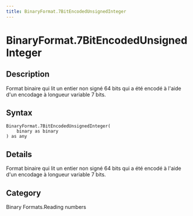 ```yaml
---
title: BinaryFormat.7BitEncodedUnsignedInteger
---
```


# BinaryFormat.7BitEncodedUnsignedInteger


## Description

Format binaire qui lit un entier non signé 64 bits qui a été encodé à l&#39;aide d&#39;un encodage à longueur variable 7 bits.


## Syntax

```powerquery
BinaryFormat.7BitEncodedUnsignedInteger(
    binary as binary
) as any
```


## Details

Format binaire qui lit un entier non signé 64 bits qui a été encodé à l'aide d'un encodage à longueur variable 7 bits.



## Category
Binary Formats.Reading numbers
